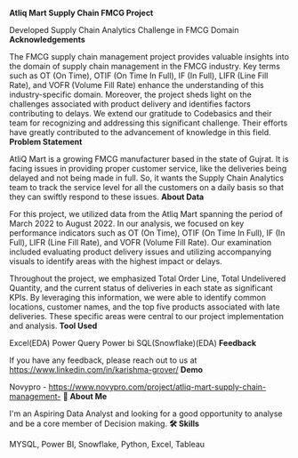 **Atliq Mart Supply Chain FMCG Project**

Developed Supply Chain Analytics Challenge in FMCG Domain
**Acknowledgements**

The FMCG supply chain management project provides valuable insights into the domain of supply chain management in the FMCG industry. Key terms such as OT (On Time), OTIF (On Time In Full), IF (In Full), LIFR (Line Fill Rate), and VOFR (Volume Fill Rate) enhance the understanding of this industry-specific domain. Moreover, the project sheds light on the challenges associated with product delivery and identifies factors contributing to delays. We extend our gratitude to Codebasics and their team for recognizing and addressing this significant challenge. Their efforts have greatly contributed to the advancement of knowledge in this field.
**Problem Statement**

AtliQ Mart is a growing FMCG manufacturer based in the state of Gujrat. It is facing issues in providing proper customer service, like the deliveries being delayed and not being made in full. So, it wants the Supply Chain Analytics team to track the service level for all the customers on a daily basis so that they can swiftly respond to these issues.
**About Data**

For this project, we utilized data from the Atliq Mart spanning the period of March 2022 to August 2022. In our analysis, we focused on key performance indicators such as OT (On Time), OTIF (On Time In Full), IF (In Full), LIFR (Line Fill Rate), and VOFR (Volume Fill Rate). Our examination included evaluating product delivery issues and utilizing accompanying visuals to identify areas with the highest impact or delays.

Throughout the project, we emphasized Total Order Line, Total Undelivered Quantity, and the current status of deliveries in each state as significant KPIs. By leveraging this information, we were able to identify common locations, customer names, and the top five products associated with late deliveries. These specific areas were central to our project implementation and analysis.
**Tool Used**

Excel(EDA) Power Query Power bi SQL(Snowflake)(EDA)
**Feedback**

If you have any feedback, please reach out to us at https://www.linkedin.com/in/karishma-grover/
**Demo**

Novypro - https://www.novypro.com/project/atliq-mart-supply-chain-management-
**🚀 About Me**

I'm an Aspiring Data Analyst and looking for a good opportunity to analyse and be a core member of Decision making.
**🛠 Skills**

MYSQL, Power BI, Snowflake, Python, Excel, Tableau
